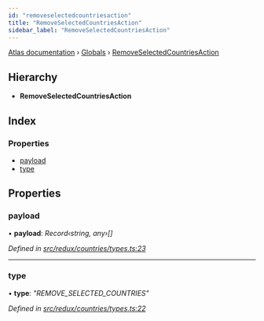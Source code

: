 ```yaml
---
id: "removeselectedcountriesaction"
title: "RemoveSelectedCountriesAction"
sidebar_label: "RemoveSelectedCountriesAction"
---
```


[Atlas documentation](../index.md) › [Globals](../globals.md) › [RemoveSelectedCountriesAction](removeselectedcountriesaction.md)

## Hierarchy

* **RemoveSelectedCountriesAction**

## Index

### Properties

* [payload](removeselectedcountriesaction.md#payload)
* [type](removeselectedcountriesaction.md#type)

## Properties

###  payload

• **payload**: *Record‹string, any›[]*

*Defined in [src/redux/countries/types.ts:23](https://github.com/chronark/atlas/blob/0e3b309/src/redux/countries/types.ts#L23)*

___

###  type

• **type**: *"REMOVE_SELECTED_COUNTRIES"*

*Defined in [src/redux/countries/types.ts:22](https://github.com/chronark/atlas/blob/0e3b309/src/redux/countries/types.ts#L22)*
